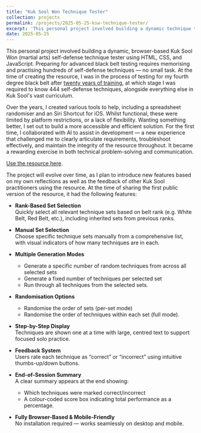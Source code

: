 ```yaml
---
title: "Kuk Sool Won Technique Tester"
collection: projects
permalink: /projects/2025-05-25-ksw-technique-tester/
excerpt: 'This personal project involved building a dynamic technique tester using HTML, CSS, and JavaScript to help martial arts students review and randomise techniques, with built-in feedback and scoring features.'
date: 2025-05-25
---
```

This personal project involved building a dynamic, browser-based Kuk Sool Won (martial arts) self-defense technique tester using HTML, CSS, and JavaScript. Preparing for advanced black belt testing requires memorising and practising hundreds of self-defense techniques — no small task. At the time of creating the resource, I was in the process of testing for my fourth degree black belt after [twenty years of training](/posts/2024/12/twenty-years-of-kuk-sool-part-1/), at which stage I was required to know 444 self-defense techniques, alongside everything else in Kuk Sool's vast curriculum. 

Over the years, I created various tools to help, including a spreadsheet randomiser and an Siri Shortcut for iOS. Whilst functional, these were limited by platform restrictions, or a lack of flexibility. Wanting something better, I set out to build a more accessible and efficient solution. For the first time, I collaborated with AI to assist in development — a new experience that challenged me to clearly articulate requirements, troubleshoot effectively, and maintain the integrity of the resource throughout. It became a rewarding exercise in both technical problem-solving and communication.

[Use the resource here](/ksw-technique-tester/).

The project will evolve over time, as I plan to introduce new features based on my own reflections as well as the feedback of other Kuk Sool practitioners using the resource. At the time of sharing the first public version of the resource, it had the following features:

* **Rank-Based Set Selection**  
Quickly select all relevant technique sets based on belt rank (e.g. White Belt, Red Belt, etc.), including inherited sets from previous ranks.

* **Manual Set Selection**  
Choose specific technique sets manually from a comprehensive list, with visual indicators of how many techniques are in each.

* **Multiple Generation Modes**  
  *  Generate a specific number of random techniques from across all selected sets
  *  Generate a fixed number of techniques per selected set
  *  Run through all techniques from the selected sets.

* **Randomisation Options**  
  * Randomise the order of sets (per-set mode)
  * Randomise the order of techniques within each set (full mode).

* **Step-by-Step Display**  
Techniques are shown one at a time with large, centred text to support focused solo practice.

* **Feedback System**  
Users rate each technique as “correct” or “incorrect” using intuitive thumbs-up/down buttons.

* **End-of-Session Summary**  
A clear summary appears at the end showing:
  * Which techniques were marked correct/incorrect
  * A colour-coded score box indicating total performance as a percentage.

* **Fully Browser-Based & Mobile-Friendly**  
No installation required — works seamlessly on desktop and mobile.